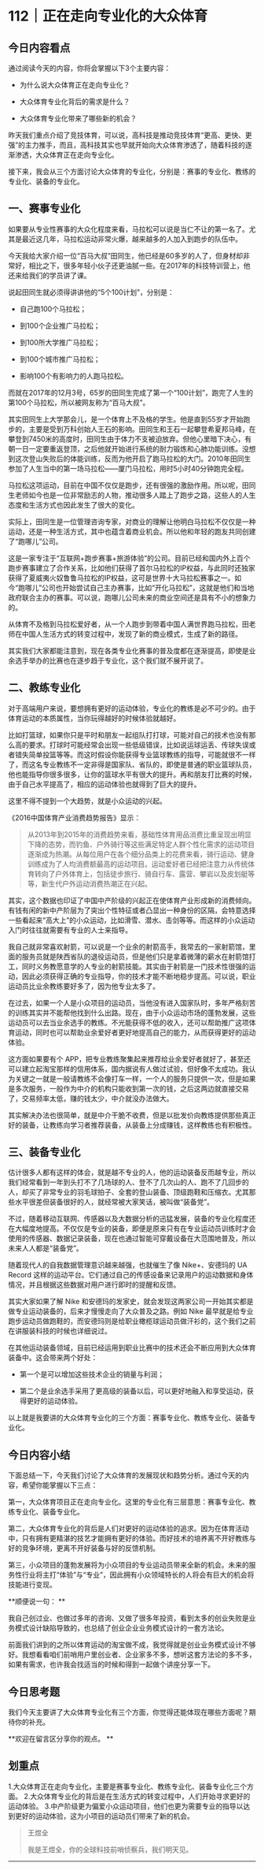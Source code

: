 # 112｜正在走向专业化的大众体育

## 今日内容看点

通过阅读今天的内容，你将会掌握以下3个主要内容：

* 为什么说大众体育正在走向专业化？

* 大众体育专业化背后的需求是什么？

* 大众体育专业化带来了哪些新的机会？

昨天我们重点介绍了竞技体育，可以说，高科技是推动竞技体育“更高、更快、更强”的主力推手，而且，高科技其实也早就开始向大众体育渗透了，随着科技的逐渐渗透，大众体育正在走向专业化。

接下来，我会从三个方面讨论大众体育的专业化，分别是：赛事的专业化、教练的专业化、装备的专业化。

## 一、赛事专业化

如果要从专业性赛事的大众化程度来看，马拉松可以说是当仁不让的第一名了。尤其是最近这几年，马拉松运动非常火爆，越来越多的人加入到跑步的队伍中。

今天我给大家介绍一位“百马大叔”田同生，他已经是60多岁的人了，但身材却非常好，相比之下，很多年轻小伙子还更油腻一些。在2017年的科技特训营上，他还来给我们的学员讲了课。 

说起田同生就必须得讲讲他的“5个100计划”，分别是：

* 自己跑100个马拉松；

* 到100个企业推广马拉松；

* 到100所大学推广马拉松；

* 到100个城市推广马拉松；

* 影响100个有影响力的人跑马拉松。

而就在2017年的12月3号，65岁的田同生完成了第一个“100计划”，跑完了人生的第100个马拉松，所以被网友称为“百马大叔”。

其实田同生上大学那会儿，是一个体育上不及格的学生。他是直到55岁才开始跑步的，主要是受到万科创始人王石的影响。田同生和王石一起攀登希夏邦马峰，在攀登到7450米的高度时，田同生由于体力不支被迫放弃。但他心里暗下决心，有朝一日一定要重返登顶，之后他就开始进行系统的耐力锻炼和心肺功能训练。没想到这次登山失败后的体能训练，反而为他开启了跑马拉松的大门。2010年田同生参加了人生当中的第一场马拉松——厦门马拉松，用时5小时40分钟跑完全程。

马拉松这项运动，目前在中国不仅仅是跑步，还有很强的激励作用。所以呢，田同生老师如今也是一位非常励志的人物，推动很多人踏上了跑步之路，这些人的人生态度和生活方式也因此发生了很大的变化。

实际上，田同生是一位管理咨询专家，对商业的理解让他明白马拉松不仅仅是一种运动，还是一种生活方式，其中也蕴含着商业机会。所以他和年轻的跑友共同创建了“跑哪儿”公司。

这是一家专注于“互联网+跑步赛事+旅游体验”的公司。目前已经和国内外上百个跑步赛事建立了合作关系，比如他们获得了首尔马拉松的IP权益，与此同时还独家获得了夏威夷火奴鲁鲁马拉松的IP权益，这可是世界十大马拉松赛事之一。如今“跑哪儿”公司也开始尝试自己主办赛事，比如“开化马拉松”，这就是他们和当地政府联合主办的赛事。可以说，跑哪儿公司未来的商业空间还是具有不小的想象力的。

从体育不及格到马拉松爱好者，从一个人跑步到带着中国人满世界跑马拉松，田老师在中国人生活方式的转变过程中，发现了新的商业模式，生成了新的路径。

其实我们大家都能注意到，现在各类专业化赛事的普及度都在逐渐提高，即使是业余选手举办的比赛也在逐步趋于专业化，这个我们就不展开说了。

## 二、教练专业化

对于高端用户来说，要想拥有更好的运动体验，专业化的教练是必不可少的。由于体育运动的本质属性，当你玩得越好的时候体验就越好。

比如打篮球，如果你只是平时和朋友一起组队打打球，可能对自己的技术也没有那么高的要求。打球时可能经常会出现一些低级错误，比如说运球运丢、传球失误或者错失简单投篮等等。而这时假设你能获得专业篮球教练的指导，可能就很不一样了，而这名专业教练不一定非得是国家队、省队的，即使是普通的职业篮球队员，他也能指导你很多很多，让你的篮球水平有很大的提升。再和朋友打比赛的时候，由于自己水平提高了，相应的运动体验也就得到了巨大的提升。

这里不得不提到一个大趋势，就是小众运动的兴起。

《2016中国体育产业消费趋势报告》显示：

> 从2013年到2015年的消费趋势来看，基础性体育用品消费比重呈现出明显下降的态势，而钓鱼、户外骑行等这些满足特定人群个性化需求的运动项目逐渐成为热潮。从每位用户在各个细分品类上的花费来看，骑行运动、健身训练成为了人均消费额最高的运动项目。运动爱好者已经把注意力从传统体育转向了户外体育上，包括徒步旅行、骑自行车、露营、攀岩以及皮划艇等等，新生代户外运动消费热潮正在兴起。

其实，这个数据也印证了中国中产阶级的兴起正在使体育产业形成新的消费倾向。有钱有闲的新中产阶层为了突出个性特征或者凸显出一种身份的区隔，会特意选择一些看起来“高大上”的小众运动，比如滑雪、潜水、击剑等等。而这样的小众运动入门时往往就需要有专业的人士来指导。

我自己就非常喜欢射箭，可以说是一个业余的射箭高手，我常去的一家射箭馆，里面的服务员就是陕西省队的退役运动员，但是他们只是拿着微薄的薪水在射箭馆打工，同时义务教愿意学的人专业的射箭技能。其实由于射箭是一门技术性很强的运动，因此必须获得正确的专业指导，你的技术才能不断地稳步提高。可以说，职业运动员比业余教练要好多了，因为他专业太多了。

在过去，如果一个人是小众项目的运动员，当他没有进入国家队时，多年严格刻苦的训练其实并不能帮他找到什么出路。现在，由于小众运动市场的蓬勃发展，这些运动员可以去当业余选手的教练。不光能获得不低的收入，还可以帮助推广这项体育运动，同时也可以帮助业余爱好者更好地提高自己的能力，从而获得更好的运动体验。

这方面如果要有个 APP，把专业教练聚集起来推荐给业余爱好者就好了，甚至还可以建立起淘宝那样的信用体系，国内据说有人做过试验，但好像不太成功。我认为关键之一就是一般请教练不会像打车一样，一个人的服务只提供一次，但是如果是多次服务，一般作为中介的机构只能收到第一次的钱，之后这两边就直接交易了，交易频率太低，赚的钱太少，中介就没办法做大。

其实解决办法也很简单，就是中介干脆不收费，但是以批发价向教练提供那些真正好的装备，让教练向学习者推荐装备，从装备上分成赚钱，这样教练也有积极性。

## 三、装备专业化

估计很多人都有这样的体会，就是越不专业的人，他的运动装备反而越专业，所以我们经常看到一年到头打不了几场球的人、登不了几次山的人、跑不了几回步的人，却买了非常专业的羽毛球拍子、全套的登山装备、顶级跑鞋和压缩衣。尤其那些水平很差但装备很好的人，就经常被大家笑话，被叫做“装备党”。

不过，随着移动互联网、传感器以及大数据分析的迅猛发展，装备的专业化程度还在大幅度地提高。不仅仅是专业的装备，即便是原来只有在专业运动员训练时才会使用的传感器、数据记录装备，现在也通过智能可穿戴设备在大范围地普及，所以未来人人都是“装备党”。

随着现代人的自我数据管理意识越来越强，也就催生了像 Nike+、安德玛的 UA Record 这样的运动平台。它们通过自己的传感设备来记录用户的运动数据和身体情况，并且根据这些数据对用户进行即时的提醒和反馈。

其实大家如果了解 Nike 和安德玛的发家史，就会发现这两家公司一开始其实都是做专业运动装备的，后来才慢慢走向了大众普及之路。例如 Nike 最早就是给专业跑步运动员做跑鞋的，而安德玛则是给职业橄榄球运动员做汗衫的，这个我们之前在讲服装科技的时候也详细说过。

在其他运动装备领域，目前已经运用到职业比赛中的技术还会不断应用到大众体育装备中。这会带来两个好处：

* 第一个是可以增加这些技术企业的销量与利润；

* 第二个是业余选手采用了更高级的装备以后，可以更好地融入和享受运动，获得更好的运动体验。

以上就是我要讲的大众体育专业化的三个方面：赛事专业化、教练专业化、装备专业化。

## 今日内容小结

下面总结一下，今天我们讨论了大众体育的发展现状和趋势分析。通过今天的内容，希望你能掌握以下三点：

第一，大众体育项目正在走向专业化。这里的专业化有三层意思：赛事专业化、教练专业化、装备专业化。

第二，大众体育专业化的背后是人们对更好的运动体验的追求。因为在体育活动中，只有拥有更精湛的技艺才能拥有更好的体验。而好技术的培养离不开好教练与好的竞争环境，更离不开好装备与好的反馈机制。

第三，小众项目的蓬勃发展将为小众项目的专业运动员带来全新的机会。未来的服务性行业将主打“体验”与“专业”，因此拥有小众领域特长的人将会有巨大的机会将技能进行变现。

 **顺便说一句： **

我自己创过业、也做过多年的咨询、又做了很多年投资，看到太多的创业失败是业务模式设计缺陷导致的，也总结了创业企业业务模式设计的一套方法论。

前面我们讲到的之所以体育运动的淘宝做不成，我觉得就是创业业务模式设计不够好。我想看看咱们前哨用户里创业者、企业家多不多，想听这套方法论的多不多，如果有需求，也许我会找适当的时候和得到一起做个讲座分享一下。

## 今日思考题

我们今天主要讲了大众体育专业化有三个方面，你觉得还能体现在哪些方面呢？期待你的补充。

 **欢迎在留言区分享你的观点。 **

## 划重点

1.大众体育正在走向专业化，主要是赛事专业化、教练专业化、装备专业化三个方面。
2.大众体育专业化的背后是在生活方式的转变过程中，人们开始寻求更好的运动体验。
3.中产阶级更为偏爱小众运动项目，他们也更为需要专业的指导以达到更好的运动体验，这为小项目的运动员们带来了新的机会。

> 王煜全
> 
> 我是王煜全，你的全球科技前哨侦察兵，我们明天见。

---

